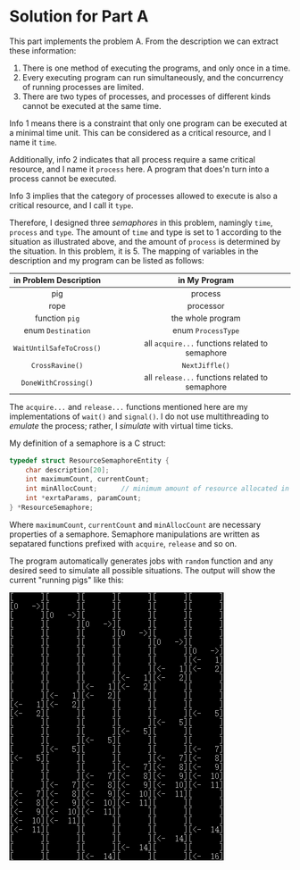 # Solution for Part A
This part implements the problem A. From the description we can extract these information:

1. There is one method of executing the programs, and only once in a time.
2. Every executing program can run simultaneously, and the concurrency of running processes are limited.
3. There are two types of processes, and processes of different kinds cannot be executed at the same time.

Info 1 means there is a constraint that only one program can be executed at a minimal time unit. This can be considered as a critical resource, and I name it `time`.

Additionally, info 2 indicates that all process require a same critical resource, and I name it `process` here. A program that does'n turn into a process cannot be executed.

Info 3 implies that the category of processes allowed to execute is also a critical resource, and I call it `type`.

Therefore, I designed three *semaphores* in this problem, namingly `time`, `process` and `type`. The amount of `time` and type is set to 1 according to the situation as illustrated above, and the amount of `process` is determined by the situation. In this problem, it is 5. The mapping of variables in the description and my program can be listed as follows:

|in Problem Description|&nbsp;&nbsp;&nbsp;&nbsp;|in My Program|
|:--------:|:-:|:--------:|
|pig||process|
|rope||processor|
|function `pig`||the whole program|
|enum `Destination`||enum `ProcessType`|
|`WaitUntilSafeToCross()`||all `acquire...` functions related to semaphore|
|`CrossRavine()`||`NextJiffle()`|
|`DoneWithCrossing()`||all `release...` functions related to semaphore|

The `acquire...` and `release...` functions mentioned here are my implementations of `wait()` and `signal()`. I do not use multithreading to *emulate* the process; rather, I *simulate* with virtual time ticks.

My definition of a semaphore is a C struct:

```C
typedef struct ResourceSemaphoreEntity {
	char description[20];
	int maximumCount, currentCount;
	int minAllocCount;		// minimum amount of resource allocated in one action
	int *exrtaParams, paramCount;
} *ResourceSemaphore;
```

Where `maximumCount`, `currentCount` and `minAllocCount` are necessary properties of a semaphore. Semaphore manipulations are written as sepatared functions prefixed with `acquire`, `release` and so on.

The program automatically generates jobs with `random` function and any desired seed to simulate all possible situations. The output will show the current "running pigs" like this:

![](example-output.png)
